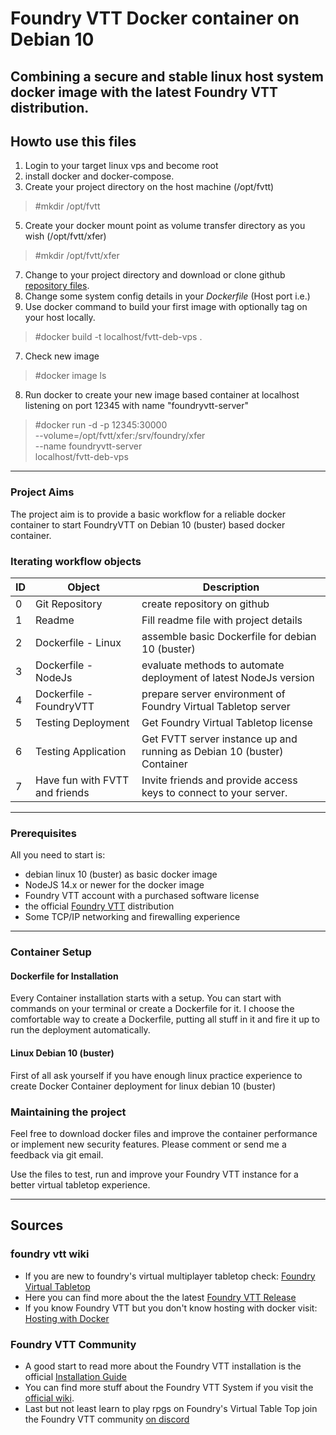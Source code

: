 # Foundry VTT Docker container on Debian 10
Combining a secure and stable linux host system docker image with the latest Foundry VTT distribution.
----

## Howto use this files
1. Login to your target linux vps and become root
2. install docker and docker-compose.
3. Create your project directory on the host machine (/opt/fvtt)
> #mkdir /opt/fvtt
> 
5. Create your docker mount point as volume transfer directory as you wish (/opt/fvtt/xfer)
> #mkdir /opt/fvtt/xfer
> 
7. Change to your project directory and download or clone github [repository files](https://github.com/k8af/fvtt-deb-vps).
8. Change some system config details in your *Dockerfile* (Host port i.e.)
9. Use docker command to build your first image with optionally tag on your host locally.
> #docker build -t localhost/fvtt-deb-vps .

7. Check new image
> #docker image ls

8. Run docker to create your new image based container at localhost listening on port 12345 with name "foundryvtt-server"
> #docker run -d -p 12345:30000 \
>       --volume=/opt/fvtt/xfer:/srv/foundry/xfer \
>       --name foundryvtt-server \
>       localhost/fvtt-deb-vps
----

### Project Aims
The project aim is to provide a basic workflow for a reliable docker container to start FoundryVTT on Debian 10 (buster) based docker container. 

### Iterating workflow objects
| ID | Object | Description |
| - | - | - |
| 0 | Git Repository | create repository on github |
| 1 | Readme | Fill readme file with project details |
| 2 | Dockerfile - Linux | assemble basic Dockerfile for debian 10 (buster) |
| 3 | Dockerfile - NodeJs | evaluate methods to automate deployment of latest NodeJs version |
| 4 | Dockerfile - FoundryVTT | prepare server environment of Foundry Virtual Tabletop server |
| 5 | Testing Deployment | Get Foundry Virtual Tabletop license|
| 6 | Testing Application | Get FVTT server instance up and running as Debian 10 (buster) Container |
| 7 | Have fun with FVTT and friends | Invite friends and provide access keys to connect to your server.|

----

### Prerequisites
All you need to start is:
- debian linux 10 (buster) as basic docker image
- NodeJS 14.x or newer for the docker image
- Foundry VTT account with a purchased software license
- the official [Foundry VTT](https://foundryvtt.com) distribution
- Some TCP/IP networking and firewalling experience

----


### Container Setup

#### Dockerfile for Installation
Every Container installation starts with a setup. You can start with commands on your terminal or create a Dockerfile for it. I choose the comfortable way to create a Dockerfile, putting all stuff in it and fire it up to run the deployment automatically.

#### Linux Debian 10 (buster)
First of all ask yourself if you have enough linux practice experience to create Docker Container deployment for linux debian 10 (buster)

### Maintaining the project
Feel free to download docker files and improve the container performance or implement new security features.
Please comment or send me a feedback via git email.

Use the files to test, run and improve your Foundry VTT instance for a better virtual tabletop experience.

----

## Sources
### foundry vtt wiki
- If you are new to foundry's virtual multiplayer tabletop check: [Foundry Virtual Tabletop](https://foundryvtt.com/)
- Here you can find more about the the latest [Foundry VTT Release](https://foundryvtt.com/releases/9.238)
- If you know Foundry VTT but you don't know hosting with docker visit: [Hosting with Docker](https://foundryvtt.wiki/en/setup/hosting/Docker)

### Foundry VTT Community
- A good start to read more about the Foundry VTT installation is the official [Installation Guide](https://foundryvtt.com/article/installation/)
- You can find more stuff about the Foundry VTT System if you visit the [official wiki](https://foundryvtt.wiki/en/home).
- Last but not least learn to play rpgs on Foundry's Virtual Table Top join the Foundry VTT community [on discord](https://discord.gg/foundryvtt)

